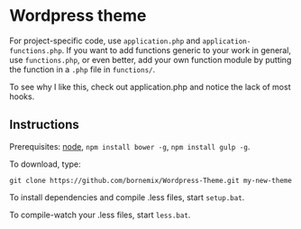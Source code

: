 Wordpress theme
===============

For project-specific code, use `application.php` and `application-functions.php`. If you want to add functions generic to your work in general, use `functions.php`, or even better, add your own function module by putting the function in a `.php` file in `functions/`.

To see why I like this, check out application.php and notice the lack of most hooks.

Instructions
------------

Prerequisites: [node](https://nodejs.org/), `npm install bower -g`, `npm install gulp -g`.

To download, type:

```
git clone https://github.com/bornemix/Wordpress-Theme.git my-new-theme
```

To install dependencies and compile .less files, start `setup.bat`.

To compile-watch your .less files, start `less.bat`.